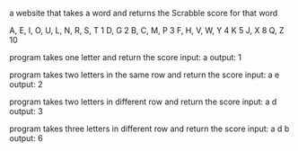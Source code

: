 a website that takes a word and returns the Scrabble score for that word

A, E, I, O, U, L, N, R, S, T       1
D, G                               2
B, C, M, P                         3
F, H, V, W, Y                      4
K                                  5
J, X                               8
Q, Z                               10

program takes one letter and return the score
input: a
output: 1

program takes two letters in the same row and return the score
input: a e
output: 2

program takes two letters in different row and return the score
input: a d
output: 3

program takes three letters in different row and return the score
input: a d b
output: 6
